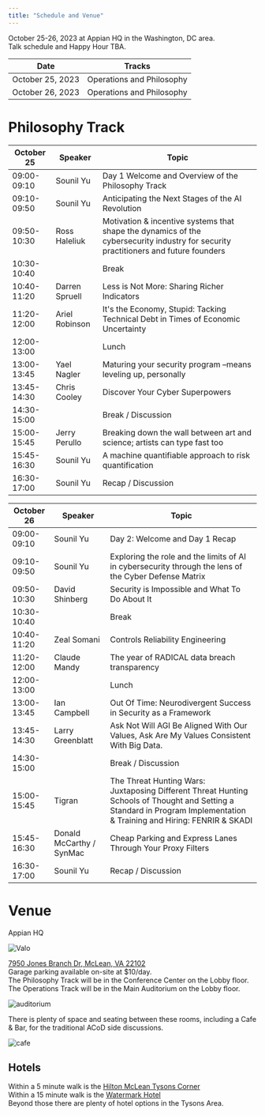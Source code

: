 ```yaml
---
title: "Schedule and Venue"
---
```


October 25-26, 2023 at Appian HQ in the Washington, DC area.\
Talk schedule and Happy Hour TBA.

| Date             | Tracks          |
| ---------------- | --------------- |
| October 25, 2023 | Operations and Philosophy |
| October 26, 2023 | Operations and Philosophy |

# Philosophy Track
| October 25 | Speaker | Topic |
| ------ | ------- | ----- |
| 09:00-09:10 | Sounil Yu | Day 1 Welcome and Overview of the Philosophy Track |
| 09:10-09:50 | Sounil Yu | Anticipating the Next Stages of the AI Revolution |
| 09:50-10:30 | Ross Haleliuk | Motivation & incentive systems that shape the dynamics of the cybersecurity industry for security practitioners and future founders |
| 10:30-10:40 |  | Break |
| 10:40-11:20 | Darren Spruell | Less is Not More: Sharing Richer Indicators |
| 11:20-12:00 | Ariel Robinson | It's the Economy, Stupid: Tacking Technical Debt in Times of Economic Uncertainty |
| 12:00-13:00 |  | Lunch |
| 13:00-13:45 | Yael Nagler | Maturing your security program –means leveling up, personally |
| 13:45-14:30 | Chris Cooley | Discover Your Cyber Superpowers |
| 14:30-15:00 |  | Break / Discussion |
| 15:00-15:45 | Jerry Perullo | Breaking down the wall between art and science; artists can type fast too |
| 15:45-16:30 | Sounil Yu | A machine quantifiable approach to risk quantification |
| 16:30-17:00 | Sounil Yu | Recap / Discussion |

| October 26 | Speaker | Topic |
| ------ | ------- | ----- |
| 09:00-09:10 | Sounil Yu | Day 2: Welcome and Day 1 Recap |
| 09:10-09:50 | Sounil Yu | Exploring the role and the limits of AI in cybersecurity through the lens of the Cyber Defense Matrix |
| 09:50-10:30 | David Shinberg | Security is Impossible and What To Do About It |
| 10:30-10:40 |  | Break |
| 10:40-11:20 | Zeal Somani | Controls Reliability Engineering |
| 11:20-12:00 | Claude Mandy | The year of RADICAL data breach transparency |
| 12:00-13:00 |  | Lunch |
| 13:00-13:45 | Ian Campbell | Out Of Time: Neurodivergent Success in Security as a Framework |
| 13:45-14:30 | Larry Greenblatt | Ask Not Will AGI Be Aligned With Our Values, Ask Are My Values Consistent With Big Data. |
| 14:30-15:00 |  | Break / Discussion |
| 15:00-15:45 | Tigran | The Threat Hunting Wars: Juxtaposing Different Threat Hunting Schools of Thought and Setting a Standard in Program Implementation & Training and Hiring: FENRIR & SKADI |
| 15:45-16:30 | Donald McCarthy / SynMac | Cheap Parking and Express Lanes Through Your Proxy Filters |
| 16:30-17:00 | Sounil Yu | Recap / Discussion |

# Venue

Appian HQ

![Valo](https://careers.appian.com/media/2d2dz3sp/apn20010.jpg?width=1600&height=900&mode=crop)

[7950 Jones Branch Dr, McLean, VA 22102](https://goo.gl/maps/RthWv3UEvdH5Gwx9A)\
Garage parking available on-site at $10/day.\
The Philosophy Track will be in the Conference Center on the Lobby floor.\
The Operations Track will be in the Main Auditorium on the Lobby floor.

![auditorium](http://www.valopark.net/wp-content/uploads/2017/04/3-Auditorium.jpg)

There is plenty of space and seating between these rooms, including a Cafe & Bar, for the traditional ACoD side discussions.

![cafe](https://www.valopark.net/wp-content/uploads/2017/04/05.jpg)

## Hotels

Within a 5 minute walk is the [Hilton McLean Tysons Corner](https://www.hilton.com/en/hotels/mclmhhh-hilton-mclean-tysons-corner/)\
Within a 15 minute walk is the [Watermark Hotel](https://www.thewatermarkhotel.com/)\
Beyond those there are plenty of hotel options in the Tysons Area.
